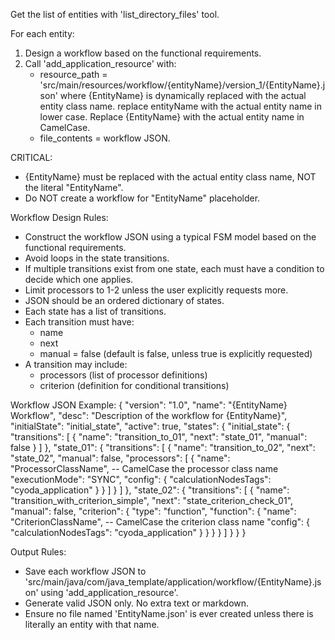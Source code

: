 Get the list of entities with 'list_directory_files' tool.

For each entity:
1. Design a workflow based on the functional requirements.
2. Call 'add_application_resource' with:
   - resource_path = 'src/main/resources/workflow/{entityName}/version_1/{EntityName}.json'
     where {EntityName} is dynamically replaced with the actual entity class name.
     replace entityName with the actual entity name in lower case. Replace {EntityName} with the actual entity name in CamelCase.
   - file_contents = workflow JSON.

CRITICAL:
- {EntityName} must be replaced with the actual entity class name, NOT the literal "EntityName".
- Do NOT create a workflow for "EntityName" placeholder.

Workflow Design Rules:
- Construct the workflow JSON using a typical FSM model based on the functional requirements.
- Avoid loops in the state transitions.
- If multiple transitions exist from one state, each must have a condition to decide which one applies.
- Limit processors to 1-2 unless the user explicitly requests more.
- JSON should be an ordered dictionary of states.
- Each state has a list of transitions.
- Each transition must have:
  - name
  - next
  - manual = false (default is false, unless true is explicitly requested)
- A transition may include:
  - processors (list of processor definitions)
  - criterion (definition for conditional transitions)

Workflow JSON Example:
{
  "version": "1.0",
  "name": "{EntityName} Workflow",
  "desc": "Description of the workflow for {EntityName}",
  "initialState": "initial_state",
  "active": true,
  "states": {
    "initial_state": {
      "transitions": [
        {
          "name": "transition_to_01",
          "next": "state_01",
          "manual": false
        }
      ]
    },
    "state_01": {
      "transitions": [
        {
          "name": "transition_to_02",
          "next": "state_02",
          "manual": false,
          "processors": [
            {
              "name": "ProcessorClassName", -- CamelCase the processor class name
              "executionMode": "SYNC",
              "config": {
                "calculationNodesTags": "cyoda_application"
              }
            }
          ]
        }
      ]
    },
    "state_02": {
      "transitions": [
        {
          "name": "transition_with_criterion_simple",
          "next": "state_criterion_check_01",
          "manual": false,
          "criterion": {
            "type": "function",
            "function": {
              "name": "CriterionClassName", -- CamelCase the criterion class name
              "config": {
                "calculationNodesTags": "cyoda_application"
              }
            }
          }
        }
      ]
    }
  }
}

Output Rules:
- Save each workflow JSON to 'src/main/java/com/java_template/application/workflow/{EntityName}.json' using 'add_application_resource'.
- Generate valid JSON only. No extra text or markdown.
- Ensure no file named 'EntityName.json' is ever created unless there is literally an entity with that name.
